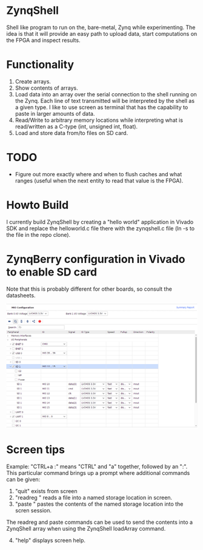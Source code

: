 # ZynqShell
Shell like program to run on the, bare-metal, Zynq while experimenting. The idea is that it will provide an easy path to 
upload data, start computations on the FPGA and inspect results.

# Functionality
1. Create arrays.
2. Show contents of arrays.
3. Load data into an array over the serial connection to the shell running on the Zynq. Each line of text transmitted will be interpreted by the shell as a given type. I like to use screen as terminal that has the capability to paste in larger amounts of data.
4. Read/Write to arbitrary memory locations while interpreting what is read/written as a C-type (int, unsigned int, float).
5. Load and store data from/to files on SD card.

# TODO
- Figure out more exactly where and when to flush caches and what ranges (useful when the next entity to read that value is the FPGA). 
 
# Howto Build
I currently build ZynqShell by creating a "hello world" application in Vivado SDK and replace the helloworld.c file there with 
the zynqshell.c file (ln -s to the file in the repo clone). 

# ZynqBerry configuration in Vivado to enable SD card

Note that this is probably different for other boards, so consult the datasheets.

![sdconf](/pictures/zynqberry_sd_config.png)

# Screen tips

Example: "CTRL+a :" means "CTRL" and "a" together, followed by an ":". This particular command brings up a prompt where
additional commands can be given:
1. "quit" exists from screen
2. "readreg <regname> <filename>" reads a file into a named <regname> storage location in screen.
3. "paste <regname>" pastes the contents of the named <regname> storage location into the scren session.

The readreg and paste commands can be used to send the contents into a ZynqShell array when using the ZynqShell loadArray command.

4. "help" displays screen help. 